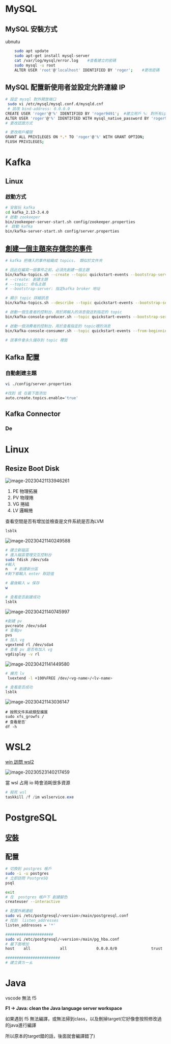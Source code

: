  # MySQL

## MySQL 安裝方式

ubnutu

```sh
	sudo apt update
	sudo apt-get install mysql-server
	cat /var/log/mysql/error.log	#查看建立的密碼
	sudo mysql -u root
	ALTER USER 'root'@'localhost' IDENTIFIED BY 'roger';	#更改密碼

```

## MySQL 配置新使用者並設定允許連線 IP

``` sh
# 設定 mysql 對外開放端口 
 sudo vi /etc/mysql/mysql.conf.d/mysqld.cnf
 # 該改 bind-address: 0.0.0.0
CREATE USER 'roger'@'%' IDENTIFIED BY 'roger9491';	#建立用戶 %: 對所有ip開放
ALTER USER 'roger'@'%' IDENTIFIED WITH mysql_native_password BY 'roger9491';
# 更改認證方式

# 更改用戶權限
GRANT ALL PRIVILEGES ON *.* TO 'roger'@'%' WITH GRANT OPTION;
FLUSH PRIVILEGES;

```

# Kafka

## Linux

### 啟動方式

``` sh
# 安裝玩 kafka
cd kafka_2.13-3.4.0
# 啟動 zookeeper
bin/zookeeper-server-start.sh config/zookeeper.properties 
#　啟動 kafka
bin/kafka-server-start.sh config/server.properties 

```

## [創建一個主題來存儲您的事件](https://kafka.apache.org/documentation/#quickstart_createtopic)

``` sh
# kafka 把傳入的事件組織成 topics， 類似於文件夾

# 因此在編寫一個事件之前，必須先創建一個主題
bin/kafka-topics.sh --create --topic quickstart-events --bootstrap-server localhost:9092
# --create: 創建主題
# --topic: 命名主題
# --bootstrap-server: 指定kafka broker 地址

# 顯示 topic 詳細訊息
bin/kafka-topics.sh --describe --topic quickstart-events --bootstrap-server localhost:9092

# 啟動一個生產者的控制台，用於將輸入的消息發送到指定的 topic
bin/kafka-console-producer.sh --topic quickstart-events --bootstrap-server localhost:9092	# 輸入的每一行都會發送到 topic

# 啟動一個消費者的控制台，用於查看指定的 topic裡的消息
bin/kafka-console-consumer.sh --topic quickstart-events --from-beginning --bootstrap-server localhost:9092

# 該事件會永久儲存到 topic 裡面
```

## Kafka 配置

### 自動創建主題

```sh
vi ./config/server.properties

#找到 或 在最下面添加
auto.create.topics.enable='true'
```



## Kafka Connector

### De

# Linux

## Resize Boot Disk

![image-20230421133946261](./Linux雜記.assets/image-20230421133946261.png)

1. PE 物理拓展
2. PV 物理捲
3. VG 捲組
4. LV 邏輯捲

查看空間是否有增加並檢查是文件系統是否為LVM

```sh
lsblk
```

![image-20230421140249588](./Linux雜記.assets/image-20230421140249588.png)

```sh
# 建立新磁區
# 進入磁區管理交互控制台
sudo fdisk /dev/sda
#輸入
n	# 創建新分區
#剩下都輸入 enter 默認值

# 最後輸入 w 保存
w

# 查看是否創建成功
lsblk
```

![image-20230421140745997](./Linux雜記.assets/image-20230421140745997.png)

```sh
#創建 pv
pvcreate /dev/sda4
# 查看pv
pvs
# 加入 vg
vgextend rl /dev/sda4
# 查看 pv 是否有加入 vg
vgdisplay -v rl
```

![image-20230421141449580](./Linux雜記.assets/image-20230421141449580.png)

```sh
# 擴充 lv
 lvextend -l +100%FREE /dev/<vg-name>/<lv-name>

# 查看是否成功
lsblk
```

![image-20230421143036147](./Linux雜記.assets/image-20230421143036147.png)

``` shell
# 按照文件系統類型擴展
sudo xfs_growfs /
# 查看是否ˋ
df -h
```

# WSL2

[win 訪問 wsl2](https://github.com/microsoft/WSL/issues/5539)	

![image-20230523140217459](https://raw.githubusercontent.com/roger9491/Typora_note/main/img/image-20230523140217459.png)

當 wsl 占用 io 時會消耗很多資源

``` powershell
# 殺死 wsl
taskkill /f /im wslservice.exe
```



# PostgreSQL

## [安裝](https://www.postgresql.org/download/linux/ubuntu/)

## 配置

```sh
# 切換到 postgres 帳戶
sudo -i -u postgres
# 立即訪問 PostgreSQ
psql

exit
# 在  postgres 帳戶下 創建腳色
createuser --interactive

# 配置外網連結
sudo vi /etc/postgresql/<version>/main/postgresql.conf
# 找到  listen_addresses
listen_addresses = '*'

#####################
sudo vi /etc/postgresql/<version>/main/pg_hba.conf 
# 最下面增加
host    all             all             0.0.0.0/0               trust

########################
# 建立資ㄌㄧㄠ

```



# Java

vscode 無法 f5

**F1 -> Java: clean the Java language server workspace**

如果遇到 f5 無法編譯，或無法掃到class，以及刪掉target(它好像會按照修改過的java進行編譯

所以原本的target錯的話，後面就會編譯錯了)




